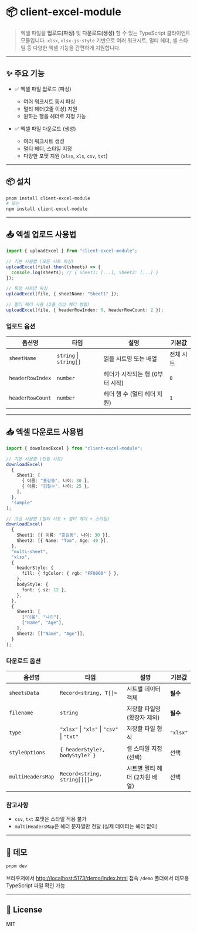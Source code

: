 # 📦 client-excel-module

> 엑셀 파일을 **업로드(파싱)** 및 **다운로드(생성)** 할 수 있는 TypeScript 클라이언트 모듈입니다.
> `xlsx`, `xlsx-js-style` 기반으로 여러 워크시트, 멀티 헤더, 셀 스타일 등 다양한 엑셀 기능을 간편하게 지원합니다.

---

## ✨ 주요 기능

- ✅ 엑셀 파일 업로드 (파싱)

  - 여러 워크시트 동시 파싱
  - 멀티 헤더(2줄 이상) 지원
  - 원하는 행을 헤더로 지정 가능

- ✅ 엑셀 파일 다운로드 (생성)

  - 여러 워크시트 생성
  - 멀티 헤더, 스타일 지정
  - 다양한 포맷 지원 (`xlsx`, `xls`, `csv`, `txt`)

---

## 📦 설치

```bash
pnpm install client-excel-module
# 또는
npm install client-excel-module
```

---

## 📤 엑셀 업로드 사용법

```ts
import { uploadExcel } from "client-excel-module";

// 기본 사용법 (모든 시트 파싱)
uploadExcel(file).then((sheets) => {
  console.log(sheets); // { Sheet1: [...], Sheet2: [...] }
});

// 특정 시트만 파싱
uploadExcel(file, { sheetName: "Sheet1" });

// 멀티 헤더 사용 (2줄 이상 헤더 병합)
uploadExcel(file, { headerRowIndex: 0, headerRowCount: 2 });
```

### 업로드 옵션

| 옵션명           | 타입                   | 설명                            | 기본값    |
| ---------------- | ---------------------- | ------------------------------- | --------- |
| `sheetName`      | `string` \| `string[]` | 읽을 시트명 또는 배열           | 전체 시트 |
| `headerRowIndex` | `number`               | 헤더가 시작되는 행 (0부터 시작) | `0`       |
| `headerRowCount` | `number`               | 헤더 행 수 (멀티 헤더 지원)     | `1`       |

---

## 📥 엑셀 다운로드 사용법

```ts
import { downloadExcel } from "client-excel-module";

// 기본 사용법 (단일 시트)
downloadExcel(
  {
    Sheet1: [
      { 이름: "홍길동", 나이: 30 },
      { 이름: "김철수", 나이: 25 },
    ],
  },
  "sample"
);

// 고급 사용법 (멀티 시트 + 멀티 헤더 + 스타일)
downloadExcel(
  {
    Sheet1: [{ 이름: "홍길동", 나이: 30 }],
    Sheet2: [{ Name: "Tom", Age: 40 }],
  },
  "multi-sheet",
  "xlsx",
  {
    headerStyle: {
      fill: { fgColor: { rgb: "FF0000" } },
    },
    bodyStyle: {
      font: { sz: 12 },
    },
  },
  {
    Sheet1: [
      ["이름", "나이"],
      ["Name", "Age"],
    ],
    Sheet2: [["Name", "Age"]],
  }
);
```

### 다운로드 옵션

| 옵션명            | 타입                                      | 설명                          | 기본값   |
| ----------------- | ----------------------------------------- | ----------------------------- | -------- |
| `sheetsData`      | `Record<string, T[]>`                     | 시트별 데이터 객체            | **필수** |
| `filename`        | `string`                                  | 저장할 파일명 (확장자 제외)   | **필수** |
| `type`            | `"xlsx"` \| `"xls"` \| `"csv"` \| `"txt"` | 저장할 파일 형식              | `"xlsx"` |
| `styleOptions`    | `{ headerStyle?, bodyStyle? }`            | 셀 스타일 지정 (선택)         | 선택     |
| `multiHeadersMap` | `Record<string, string[][]>`              | 시트별 멀티 헤더 (2차원 배열) | 선택     |

### 참고사항

- `csv`, `txt` 포맷은 스타일 적용 불가
- `multiHeadersMap`은 헤더 문자열만 전달 (실제 데이터는 헤더 없이)

---

## 🧪 데모

```bash
pnpm dev
```

브라우저에서 [http://localhost:5173/demo/index.html](http://localhost:5173/demo/index.html) 접속
`/demo` 폴더에서 데모용 TypeScript 파일 확인 가능

---

## 📄 License

MIT
